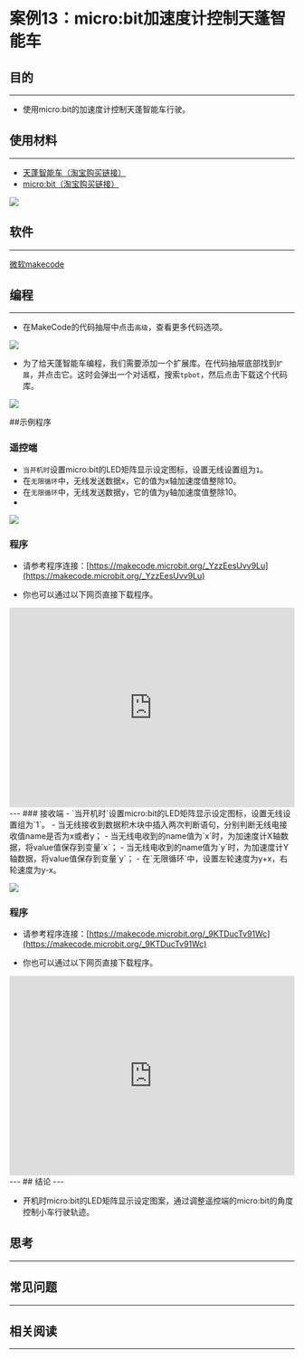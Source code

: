 # 案例13：micro:bit加速度计控制天蓬智能车

## 目的
---
- 使用micro:bit的加速度计控制天蓬智能车行驶。

## 使用材料
---

- [天蓬智能车（淘宝购买链接）](https://item.taobao.com/item.htm?ft=t&id=627045784239)
- [micro:bit（淘宝购买链接）](https://item.taobao.com/item.htm?ft=t&id=562621059348)



![](./images/TPBot_tianpeng_case_01_01.png)





## 软件
---
[微软makecode](https://makecode.microbit.org/#)


## 编程
---


- 在MakeCode的代码抽屉中点击`高级`，查看更多代码选项。

![](./images/TPBot_tianpeng_case_01_02.png)

- 为了给天蓬智能车编程，我们需要添加一个扩展库。在代码抽屉底部找到`扩展`，并点击它。这时会弹出一个对话框，搜索`tpbot`，然后点击下载这个代码库。

![](./images/TPBot_tianpeng_case_01_03.png)

##示例程序
### 遥控端
- `当开机时`设置micro:bit的LED矩阵显示设定图标，设置无线设置组为`1`。
- 在`无限循环`中，无线发送数据x，它的值为x轴加速度值整除10。
- 在`无限循环`中，无线发送数据y，它的值为y轴加速度值整除10。
- 
![](./images/TPBot_tianpeng_case_13_04.png)

### 程序
- 请参考程序连接：[https://makecode.microbit.org/_YzzEesUvv9Lu](https://makecode.microbit.org/_YzzEesUvv9Lu)

- 你也可以通过以下网页直接下载程序。

<div style="position:relative;height:0;padding-bottom:70%;overflow:hidden;"><iframe style="position:absolute;top:0;left:0;width:100%;height:100%;" src="https://makecode.microbit.org/#pub:_YzzEesUvv9Lu" frameborder="0" sandbox="allow-popups allow-forms allow-scripts allow-same-origin"></iframe></div>  
---
### 接收端
- `当开机时`设置micro:bit的LED矩阵显示设定图标，设置无线设置组为`1`。
- 当无线接收到数据积木块中插入两次判断语句，分别判断无线电接收值name是否为x或者y；
- 当无线电收到的name值为`x`时，为加速度计X轴数据，将value值保存到变量`x`；
- 当无线电收到的name值为`y`时，为加速度计Y轴数据，将value值保存到变量`y`；
- 在`无限循环`中，设置左轮速度为y+x，右轮速度为y-x。

![](./images/TPBot_tianpeng_case_13_05.png)

### 程序
- 请参考程序连接：[https://makecode.microbit.org/_9KTDucTv91Wc](https://makecode.microbit.org/_9KTDucTv91Wc)

- 你也可以通过以下网页直接下载程序。

<div style="position:relative;height:0;padding-bottom:70%;overflow:hidden;"><iframe style="position:absolute;top:0;left:0;width:100%;height:100%;" src="https://makecode.microbit.org/#pub:_9KTDucTv91Wc" frameborder="0" sandbox="allow-popups allow-forms allow-scripts allow-same-origin"></iframe></div>  
---
## 结论
---

- 开机时micro:bit的LED矩阵显示设定图案，通过调整遥控端的micro:bit的角度控制小车行驶轨迹。


## 思考
---


## 常见问题
---


## 相关阅读  
---

